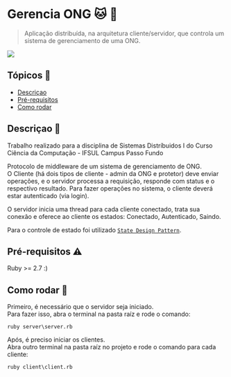# Gerencia ONG :cat: :dog:


>Aplicação distribuída, na arquitetura cliente/servidor,
>que controla um sistema de  gerenciamento de uma ONG.

<p>
  <img src="https://img.shields.io/badge/Ruby-CC342D?style=for-the-badge&logo=ruby&logoColor=white"/>
</p>

## Tópicos :round_pushpin:

- [Descriçao](#descrição)
- [Pré-requisitos](#pré-requisitos-sparkles)
- [Como rodar](#como-rodar-ferris_wheel)

## Descriçao :star2:

Trabalho realizado para a disciplina de Sistemas Distríbuidos I do Curso Ciência da Computação - IFSUL Campus Passo Fundo

Protocolo de middleware de um sistema de gerenciamento de ONG.\
O Cliente (há dois tipos de cliente - admin da ONG e protetor) deve enviar operações, e o servidor processa a requisição, responde com status e o respectivo resultado.
Para fazer operações no sistema, o cliente deverá estar autenticado (via login).

O servidor inicia uma thread para cada cliente conectado, trata sua conexão e oferece ao cliente os estados: Conectado, Autenticado, Saindo.

Para o controle de estado foi utilizado [`State Design Pattern`](https://refactoring.guru/design-patterns/state).

## Pré-requisitos :warning:

Ruby >= 2.7 :)

## Como rodar :ferris_wheel:

Primeiro, é necessário que o servidor seja iniciado.\
Para fazer isso, abra o terminal na pasta raíz e rode o comando:
```
ruby server\server.rb
```

Após, é preciso iniciar os clientes.\
Abra outro terminal na pasta raíz no projeto e rode o comando para cada cliente:
```
ruby client\client.rb
```
